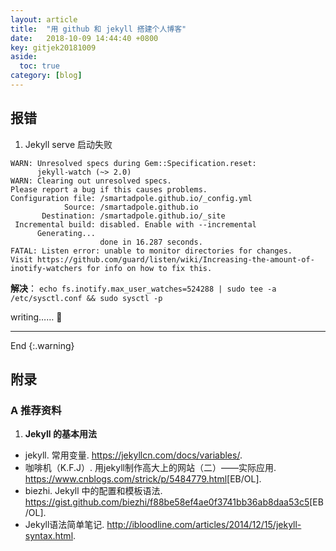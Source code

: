 ```yaml
---
layout: article
title:  "用 github 和 jekyll 搭建个人博客"
date:   2018-10-09 14:44:40 +0800
key: gitjek20181009
aside:
  toc: true
category: [blog]
---
```



## 报错
1. Jekyll serve 启动失败  

<!--more-->

```
WARN: Unresolved specs during Gem::Specification.reset:
      jekyll-watch (~> 2.0)
WARN: Clearing out unresolved specs.
Please report a bug if this causes problems.
Configuration file: /smartadpole.github.io/_config.yml
            Source: /smartadpole.github.io
       Destination: /smartadpole.github.io/_site
 Incremental build: disabled. Enable with --incremental
      Generating...
                    done in 16.287 seconds.
FATAL: Listen error: unable to monitor directories for changes.
Visit https://github.com/guard/listen/wiki/Increasing-the-amount-of-inotify-watchers for info on how to fix this.
```
**解决**：  `echo fs.inotify.max_user_watches=524288 | sudo tee -a /etc/sysctl.conf && sudo sysctl -p`   

writing…… :ghost:




-------------------  
 End
{:.warning}  



## 附录
### A  推荐资料
1. **Jekyll 的基本用法**  
- jekyll. 常用变量. <https://jekyllcn.com/docs/variables/>.  
-  咖啡机（K.F.J）. 用jekyll制作高大上的网站（二）——实际应用. <https://www.cnblogs.com/strick/p/5484779.html>[EB/OL].    
- biezhi. Jekyll 中的配置和模板语法. <https://gist.github.com/biezhi/f88be58ef4ae0f3741bb36ab8daa53c5>[EB/OL].  
- Jekyll语法简单笔记. <http://ibloodline.com/articles/2014/12/15/jekyll-syntax.html>.  

